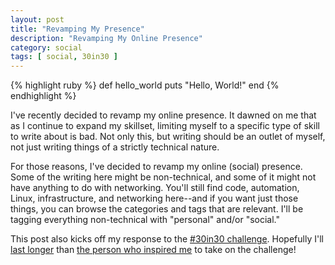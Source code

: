 ```yaml
---
layout: post
title: "Revamping My Presence"
description: "Revamping My Online Presence"
category: social
tags: [ social, 30in30 ]
---
```


{% highlight ruby %}
def hello_world
  puts "Hello, World!"
end
{% endhighlight %}

I've recently decided to revamp my online presence.  It dawned on me that as
I continue to expand my skillset, limiting myself to a specific type of skill
to write about is bad.  Not only this, but writing should be an outlet of
myself, not just writing things of a strictly technical nature.

For those reasons, I've decided to revamp my online (social) presence.  Some
of the writing here might be non-technical, and some of it might not have
anything to do with networking.  You'll still find code, automation, Linux,
infrastructure, and networking here--and if you want just those things, you
can browse the categories and tags that are relevant.  I'll be tagging
everything non-technical with "personal" and/or "social."

This post also kicks off my response to the [#30in30 challenge][1].  Hopefully
I'll [last longer][2] than [the person who inspired me][3] to take on the challenge!

[1]: http://etherealmind.com/challenge-30-blogs-30-days/ "30 Blogs in 30 Days Challenge"
[2]: https://whiskykilo.com/why-im-quitting-the-30-day-challenge/ "Why I'm Quitting the 30 Day Challenge"
[3]: https://twitter.com/whisky_kilo "Wes Kennedy"
